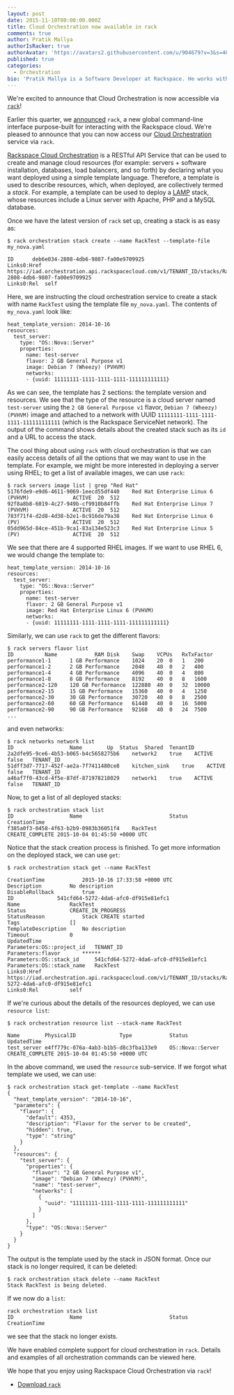 ```yaml
---
layout: post
date: 2015-11-10T00:00:00.000Z
title: Cloud Orchestration now available in rack
comments: true
author: Pratik Mallya
authorIsRacker: true
authorAvatar: 'https://avatars2.githubusercontent.com/u/904679?v=3&s=460'
published: true
categories:
  - Orchestration
bio: 'Pratik Mallya is a Software Developer at Rackspace. He works within the Cloud Orchestration team. He holds an MS from UIUC and BS from BITS Pilani, India.'
---
```


We're excited to announce that Cloud Orchestration is now accessible via [`rack`](https://developer.rackspace.com/docs/rack-cli)!

<!-- more -->

Earlier this quarter, we [announced](https://developer.rackspace.com/blog/introducing-rack-global-cli/) `rack`, a new global command-line interface purpose-built for interacting with the Rackspace cloud. We're pleased to announce that you can now access our [Cloud Orchestration](https://www.rackspace.com/en-us/cloud/orchestration) service via `rack`.

[Rackspace Cloud Orchestration]((https://developer.rackspace.com/docs/cloud-orchestration/v1/)) is a RESTful API Service that can be used to create and manage cloud resources (for example: servers + software installation, databases, load balancers, and so forth) by declaring what you want deployed using a simple template language. Therefore, a template is used to describe resources, which, when deployed, are collectively termed a _stack_. For example, a template can be used to deploy a [LAMP](https://github.com/rackspace-orchestration-templates/lamp/blob/master/lamp.yaml) stack, whose resources include a Linux server with Apache, PHP and a MySQL database.

Once we have the latest version of `rack` set up, creating a stack is as easy as:

```
$ rack orchestration stack create --name RackTest --template-file my_nova.yaml

ID		deb6e034-2808-4db6-9807-fa00e9709925
Links0:Href	https://iad.orchestration.api.rackspacecloud.com/v1/TENANT_ID/stacks/RackTest/deb6e034-2808-4db6-9807-fa00e9709925
Links0:Rel	self
```

Here, we are instructing the cloud orchestration service to create a stack with name `RackTest` using the template file `my_nova.yaml`. The contents of `my_nova.yaml` look like:

```
heat_template_version: 2014-10-16
resources:
  test_server:
    type: "OS::Nova::Server"
    properties:
      name: test-server
      flavor: 2 GB General Purpose v1
      image: Debian 7 (Wheezy) (PVHVM)
      networks:
      - {uuid: 11111111-1111-1111-1111-111111111111}
```
As we can see, the template has 2 sections: the template version and resources. We see that the type of the resource is a cloud server named `test-server` using the `2 GB General Purpose v1` flavor, `Debian 7 (Wheezy) (PVHVM)` image and attached to a network with UUID `11111111-1111-1111-1111-111111111111` (which is the Rackspace ServiceNet network). The output of the command shows details about the created stack such as its `id` and a URL to access the stack.

The cool thing about using `rack` with cloud orchestration is that we can easily access details of all the options that we may want to use in the template. For example, we might be more interested in deploying a server using RHEL; to get a list of available images, we can use `rack`:

```
$ rack servers image list | grep "Red Hat"
5176fde9-e9d6-4611-9069-1eecd55df440	Red Hat Enterprise Linux 6 (PVHVM)				ACTIVE	20	512
92f8a8b8-6019-4c27-949b-cf9910b84ffb	Red Hat Enterprise Linux 7 (PVHVM)				ACTIVE	20	512
783f71f4-d2d8-4d38-b2e1-8c916de79a38	Red Hat Enterprise Linux 6 (PV)					ACTIVE	20	512
05dd965d-84ce-451b-9ca1-83a134e523c3	Red Hat Enterprise Linux 5 (PV)					ACTIVE	20	512
```

We see that there are 4 supported RHEL images. If we want to use RHEL 6, we would change the template to:

```
heat_template_version: 2014-10-16
resources:
  test_server:
    type: "OS::Nova::Server"
    properties:
      name: test-server
      flavor: 2 GB General Purpose v1
      image: Red Hat Enterprise Linux 6 (PVHVM)
      networks:
      - {uuid: 11111111-1111-1111-1111-111111111111}

```

Similarly, we can use `rack` to get the different flavors:

```
$ rack servers flavor list
ID			Name			RAM	Disk	Swap	VCPUs	RxTxFactor
performance1-1		1 GB Performance	1024	20	0	1	200
performance1-2		2 GB Performance	2048	40	0	2	400
performance1-4		4 GB Performance	4096	40	0	4	800
performance1-8		8 GB Performance	8192	40	0	8	1600
performance2-120	120 GB Performance	122880	40	0	32	10000
performance2-15		15 GB Performance	15360	40	0	4	1250
performance2-30		30 GB Performance	30720	40	0	8	2500
performance2-60		60 GB Performance	61440	40	0	16	5000
performance2-90		90 GB Performance	92160	40	0	24	7500
...
```

and even networks:

```
$ rack networks network list
ID					Name		Up	Status	Shared	TenantID
2a2dfe95-9ce6-4b53-b065-b4c5658275b6	network2	true	ACTIVE	false	TENANT_ID
51dff3d7-7717-452f-ae2a-7f7411480ce8	kitchen_sink	true	ACTIVE	false	TENANT_ID
a46af7f0-43cd-4f5e-87df-871978218029	network1	true	ACTIVE	false	TENANT_ID
```

Now, to get a list of all deployed stacks:

```
$ rack orchestration stack list
ID					Name							Status		CreationTime
f385a0f3-0458-4f63-b2b9-0983b36051f4	RackTest						CREATE_COMPLETE	2015-10-04 01:45:50 +0000 UTC
```

Notice that the stack creation process is finished. To get more information on the deployed stack, we can use `get`:

```
$ rack orchestration stack get --name RackTest

CreationTime			2015-10-16 17:33:58 +0000 UTC
Description			No description
DisableRollback			true
ID				541cfd64-5272-4da6-afc0-df915e81efc1
Name				RackTest
Status				CREATE_IN_PROGRESS
StatusReason			Stack CREATE started
Tags				[]
TemplateDescription		No description
Timeout				0
UpdatedTime
Parameters:OS::project_id	TENANT_ID
Parameters:flavor		******
Parameters:OS::stack_id		541cfd64-5272-4da6-afc0-df915e81efc1
Parameters:OS::stack_name	RackTest
Links0:Href			https://iad.orchestration.api.rackspacecloud.com/v1/TENANT_ID/stacks/RackTest/541cfd64-5272-4da6-afc0-df915e81efc1
Links0:Rel			self
```

If we're curious about the details of the resources deployed, we can use `resource list`:

```
$ rack orchestration resource list --stack-name RackTest

Name		PhysicalID				Type			Status		UpdatedTime
test_server	e4ff779c-076a-4ab3-b1b5-d8c3fba133e9	OS::Nova::Server	CREATE_COMPLETE	2015-10-04 01:45:50 +0000 UTC
```

In the above command, we used the `resource` sub-service. If we forgot what template we used, we can use:

```
$ rack orchestration stack get-template --name RackTest
{
  "heat_template_version": "2014-10-16",
  "parameters": {
    "flavor": {
      "default": 4353,
      "description": "Flavor for the server to be created",
      "hidden": true,
      "type": "string"
    }
  },
  "resources": {
    "test_server": {
      "properties": {
        "flavor": "2 GB General Purpose v1",
        "image": "Debian 7 (Wheezy) (PVHVM)",
        "name": "test-server",
        "networks": [
          {
            "uuid": "11111111-1111-1111-1111-111111111111"
          }
        ]
      },
      "type": "OS::Nova::Server"
    }
  }
}
```

The output is the template used by the stack in JSON format. Once our stack is no longer required, it can be deleted:

```
$ rack orchestration stack delete --name RackTest
Stack RackTest is being deleted.
```

If we now do a `list`:

```
rack orchestration stack list
ID					Name							Status		CreationTime
```

we see that the stack no longer exists.

We have enabled complete support for cloud orchestration in `rack`. Details and examples of all orchestration commands can be viewed here.

We hope that you enjoy using Rackspace Cloud Orchestration via `rack`!

- [Download `rack`](https://developer.rackspace.com/docs/rack-cli/#quickstart)

